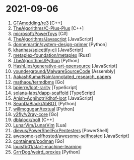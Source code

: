 # 2021-09-06

1. [GTAmodding/re3](https://github.com/GTAmodding/re3 "GTA III, Vice City") [C++]
2. [TheAlgorithms/C-Plus-Plus](https://github.com/TheAlgorithms/C-Plus-Plus "Collection of various algorithms in mathematics, machine learning, computer science and physics implemented in C++ for educational purposes.") [C++]
3. [microsoft/PowerToys](https://github.com/microsoft/PowerToys "Windows system utilities to maximize productivity") [C#]
4. [TheAlgorithms/Javascript](https://github.com/TheAlgorithms/Javascript "A repository for All algorithms implemented in Javascript (for educational purposes only)") [JavaScript]
5. [donnemartin/system-design-primer](https://github.com/donnemartin/system-design-primer "Learn how to design large-scale systems. Prep for the system design interview. Includes Anki flashcards.") [Python]
6. [khanhas/spicetify-cli](https://github.com/khanhas/spicetify-cli "Commandline tool to customize Spotify client. Supports Windows, MacOS and Linux.") [JavaScript]
7. [metaplex-foundation/metaplex](https://github.com/metaplex-foundation/metaplex "Protocol and application framework for decentralized NFT minting, storefronts, and sales.") [Rust]
8. [TheAlgorithms/Python](https://github.com/TheAlgorithms/Python "All Algorithms implemented in Python") [Python]
9. [HashLips/generative-art-opensource](https://github.com/HashLips/generative-art-opensource "Create generative art by using the canvas api and node js, feel free to contribute to this repo with new ideas.") [JavaScript]
10. [vxunderground/MalwareSourceCode](https://github.com/vxunderground/MalwareSourceCode "Collection of malware source code for a variety of platforms in an array of different programming languages.") [Assembly]
11. [AakashKumarNain/annotated_research_papers](https://github.com/AakashKumarNain/annotated_research_papers "This repo contains annotated research papers that I found really good and useful") 
12. [mathaou/termdbms](https://github.com/mathaou/termdbms "A TUI for viewing and (eventually) editing database files. Only support for SQLite currently. MySQL support will be added soon.") [Go]
13. [bpierre/loot-rarity](https://github.com/bpierre/loot-rarity "🤍 💚 💙 💜 🧡 ❤️ Rarity levels for Loot.") [TypeScript]
14. [solana-labs/dapp-scaffold](https://github.com/solana-labs/dapp-scaffold "Scaffolding for a dapp built on Solana") [TypeScript]
15. [Anish-Agnihotri/dhof-loot](https://github.com/Anish-Agnihotri/dhof-loot "Scripts to collect statistics about LOOT + derivative projects.") [JavaScript]
16. [SeanDaBlack/AbBOT](https://github.com/SeanDaBlack/AbBOT "") [Python]
17. [willmcgugan/textual](https://github.com/willmcgugan/textual "Textual is a TUI (Text User Interface) framework for Python inspired by modern web development.") [Python]
18. [v2fly/v2ray-core](https://github.com/v2fly/v2ray-core "A platform for building proxies to bypass network restrictions.") [Go]
19. [dblalock/bolt](https://github.com/dblalock/bolt "10x faster matrix and vector operations.") [C++]
20. [LunarVim/LunarVim](https://github.com/LunarVim/LunarVim "An IDE layer for Neovim with sane defaults. Completely free and community driven.") [Lua]
21. [dievus/PowerShellForPentesters](https://github.com/dievus/PowerShellForPentesters "Course repository for PowerShell for Pentesters Course") [PowerShell]
22. [awesome-selfhosted/awesome-selfhosted](https://github.com/awesome-selfhosted/awesome-selfhosted "A list of Free Software network services and web applications which can be hosted on your own servers") [JavaScript]
23. [containers/podman](https://github.com/containers/podman "Podman: A tool for managing OCI containers and pods.") [Go]
24. [louisfb01/start-machine-learning](https://github.com/louisfb01/start-machine-learning "A complete guide to start and improve in machine learning (ML), artificial intelligence (AI) in 2021 without ANY background in the field and stay up-to-date with the latest news and state-of-the-art techniques!") 
25. [GrrrDog/weird_proxies](https://github.com/GrrrDog/weird_proxies "Reverse proxies cheatsheet") [Python]

